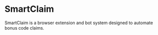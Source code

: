# SmartClaim
SmartClaim is a browser extension and bot system designed to automate bonus code claims. 
